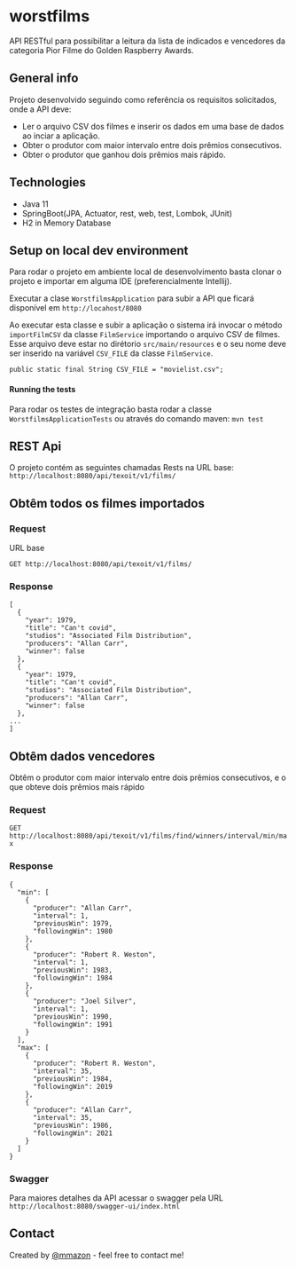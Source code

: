 # worstfilms
API RESTful para possibilitar a leitura da lista de indicados e vencedores da categoria Pior Filme do Golden Raspberry Awards.

## General info
Projeto desenvolvido seguindo como referência os requisitos solicitados, onde a API deve:
* Ler o arquivo CSV dos filmes e inserir os dados em uma base de dados ao inciar a aplicação.
* Obter o  produtor com  maior  intervalo  entre  dois  prêmios consecutivos.
* Obter o  produtor que ganhou  dois  prêmios mais rápido.

## Technologies
* Java 11
* SpringBoot(JPA, Actuator, rest, web, test, Lombok, JUnit)
* H2 in Memory Database

## Setup on local dev environment
Para rodar o projeto em ambiente local de desenvolvimento basta clonar o projeto e importar em alguma IDE (preferencialmente Intellij).

Executar a clase ``` WorstfilmsApplication ``` para subir a API que ficará disponível em ```http://locahost/8080```

Ao executar esta classe e subir a aplicação o sistema irá invocar o método ```importFilmCSV``` da classe ```FilmService``` importando o arquivo CSV de filmes.
Esse arquivo deve estar no dirétorio ```src/main/resources``` e o seu nome deve ser inserido na variável ```CSV_FILE``` da classe ```FilmService```.

`public static final String CSV_FILE = "movielist.csv";`

#### Running the tests
Para rodar os testes de integração basta rodar a classe ```WorstfilmsApplicationTests``` ou através do comando maven: ```mvn test```


## REST Api
O projeto contém as seguintes chamadas Rests na URL base: `http://localhost:8080/api/texoit/v1/films/`

## Obtêm todos os filmes importados

### Request

URL base

`GET http://localhost:8080/api/texoit/v1/films/`

### Response
```
[
  {
    "year": 1979,
    "title": "Can't covid",
    "studios": "Associated Film Distribution",
    "producers": "Allan Carr",
    "winner": false
  },
  {
    "year": 1979,
    "title": "Can't covid",
    "studios": "Associated Film Distribution",
    "producers": "Allan Carr",
    "winner": false
  },
...
]
```


## Obtêm dados vencedores
Obtêm o  produtor com  maior  intervalo  entre  dois  prêmios consecutivos,  e  o  que obteve dois prêmios mais rápido

### Request

`GET http://localhost:8080/api/texoit/v1/films/find/winners/interval/min/max`

### Response
```
{
  "min": [
    {
      "producer": "Allan Carr",
      "interval": 1,
      "previousWin": 1979,
      "followingWin": 1980
    },
    {
      "producer": "Robert R. Weston",
      "interval": 1,
      "previousWin": 1983,
      "followingWin": 1984
    },
    {
      "producer": "Joel Silver",
      "interval": 1,
      "previousWin": 1990,
      "followingWin": 1991
    }
  ],
  "max": [
    {
      "producer": "Robert R. Weston",
      "interval": 35,
      "previousWin": 1984,
      "followingWin": 2019
    },
    {
      "producer": "Allan Carr",
      "interval": 35,
      "previousWin": 1986,
      "followingWin": 2021
    }
  ]
}
```
### Swagger
Para maiores detalhes da API acessar o swagger pela URL
`http://localhost:8080/swagger-ui/index.html`

## Contact
Created by [@mmazon](https://www.linkedin.com/in/moacirmazon) - feel free to contact me!